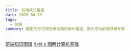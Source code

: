 ```yaml
---
title: 前端成长路径
date: 2025-04-19
tags:
  - 前端
summary: 脑图的形式规划出前端的成长路径，助力成为前端领域专家
---
```


[前端知识图谱](https://f2e.tech/mindmap?)
[小林 x 图解计算机基础](https://xiaolincoding.com/)

